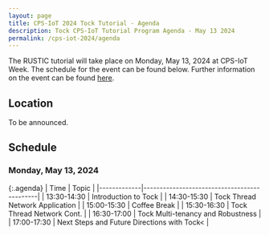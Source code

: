 ```yaml
---
layout: page
title: CPS-IoT 2024 Tock Tutorial - Agenda
description: Tock CPS-IoT Tutorial Program Agenda - May 13 2024
permalink: /cps-iot-2024/agenda
---
```


The RUSTIC tutorial will take place on Monday, May 13, 2024 at CPS-IoT Week. The schedule for the event can
be found below. Further information on the event can be found [here](https://tockos.org/cps-iot-2024).

## Location

To be announced.

## Schedule

### Monday, May 13, 2024

{:.agenda}
| Time        | Topic                                       |
|-------------|---------------------------------------------|
| 13:30-14:30 | Introduction to Tock                        |
| 14:30-15:30 | Tock Thread Network Application             |
| 15:00-15:30 | Coffee Break                                |
| 15:30-16:30 | Tock Thread Network Cont.                   |
| 16:30-17:00 | Tock Multi-tenancy and Robustness           |
| 17:00-17:30 | Next Steps and Future Directions with Tock< |

